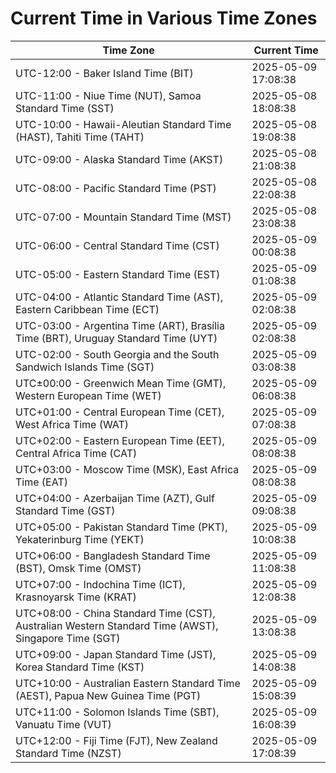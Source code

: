 # Current Time in Various Time Zones

| Time Zone | Current Time |
|-----------|--------------|
| UTC-12:00 - Baker Island Time (BIT) | 2025-05-09 17:08:38 |
| UTC-11:00 - Niue Time (NUT), Samoa Standard Time (SST) | 2025-05-08 18:08:38 |
| UTC-10:00 - Hawaii-Aleutian Standard Time (HAST), Tahiti Time (TAHT) | 2025-05-08 19:08:38 |
| UTC-09:00 - Alaska Standard Time (AKST) | 2025-05-08 21:08:38 |
| UTC-08:00 - Pacific Standard Time (PST) | 2025-05-08 22:08:38 |
| UTC-07:00 - Mountain Standard Time (MST) | 2025-05-08 23:08:38 |
| UTC-06:00 - Central Standard Time (CST) | 2025-05-09 00:08:38 |
| UTC-05:00 - Eastern Standard Time (EST) | 2025-05-09 01:08:38 |
| UTC-04:00 - Atlantic Standard Time (AST), Eastern Caribbean Time (ECT) | 2025-05-09 02:08:38 |
| UTC-03:00 - Argentina Time (ART), Brasília Time (BRT), Uruguay Standard Time (UYT) | 2025-05-09 02:08:38 |
| UTC-02:00 - South Georgia and the South Sandwich Islands Time (SGT) | 2025-05-09 03:08:38 |
| UTC±00:00 - Greenwich Mean Time (GMT), Western European Time (WET) | 2025-05-09 06:08:38 |
| UTC+01:00 - Central European Time (CET), West Africa Time (WAT) | 2025-05-09 07:08:38 |
| UTC+02:00 - Eastern European Time (EET), Central Africa Time (CAT) | 2025-05-09 08:08:38 |
| UTC+03:00 - Moscow Time (MSK), East Africa Time (EAT) | 2025-05-09 08:08:38 |
| UTC+04:00 - Azerbaijan Time (AZT), Gulf Standard Time (GST) | 2025-05-09 09:08:38 |
| UTC+05:00 - Pakistan Standard Time (PKT), Yekaterinburg Time (YEKT) | 2025-05-09 10:08:38 |
| UTC+06:00 - Bangladesh Standard Time (BST), Omsk Time (OMST) | 2025-05-09 11:08:38 |
| UTC+07:00 - Indochina Time (ICT), Krasnoyarsk Time (KRAT) | 2025-05-09 12:08:38 |
| UTC+08:00 - China Standard Time (CST), Australian Western Standard Time (AWST), Singapore Time (SGT) | 2025-05-09 13:08:38 |
| UTC+09:00 - Japan Standard Time (JST), Korea Standard Time (KST) | 2025-05-09 14:08:38 |
| UTC+10:00 - Australian Eastern Standard Time (AEST), Papua New Guinea Time (PGT) | 2025-05-09 15:08:39 |
| UTC+11:00 - Solomon Islands Time (SBT), Vanuatu Time (VUT) | 2025-05-09 16:08:39 |
| UTC+12:00 - Fiji Time (FJT), New Zealand Standard Time (NZST) | 2025-05-09 17:08:39 |
